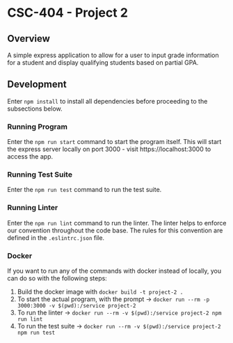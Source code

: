 # CSC-404 - Project 2

## Overview

A simple express application to allow for a user to input grade information for a student and display qualifying students based on partial GPA.

## Development

Enter `npm install` to install all dependencies before proceeding to the subsections below.

### Running Program

Enter the `npm run start` command to start the program itself.  This will start the express server locally on port 3000 - visit https://localhost:3000 to access the app.

### Running Test Suite

Enter the `npm run test` command to run the test suite.

### Running Linter

Enter the `npm run lint` command to run the linter.  The linter helps to enforce our convention throughout the code base.  The rules for this convention are defined in the `.eslintrc.json` file.

### Docker

If you want to run any of the commands with docker instead of locally, you can do so with the following steps:

1. Build the docker image with `docker build -t project-2 .`
2. To start the actual program, with the prompt -> `docker run --rm -p 3000:3000 -v $(pwd):/service project-2`
3. To run the linter -> `docker run --rm -v $(pwd):/service project-2 npm run lint`
4. To run the test suite -> `docker run --rm -v $(pwd):/service project-2 npm run test`
